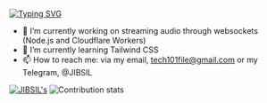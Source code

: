 [![Typing SVG](https://readme-typing-svg.herokuapp.com?lines=Hi!+I'm+JIBSIL!+%F0%9F%91%8B;%E2%9A%A1++I+code+JavaScript+and+Node.js+%E2%9A%A1+)](https://git.io/typing-svg)
- 🔭 I’m currently working on streaming audio through websockets (Node.js and Cloudflare Workers)
- 🌱 I’m currently learning Tailwind CSS
- 📫 How to reach me: via my email, tech101file@gmail.com or my Telegram, @JIBSIL

[![JIBSIL's](https://github-readme-stats.vercel.app/api?username=jibsil&theme=react)](https://github.com/anuraghazra/github-readme-stats) ![Contribution stats](https://github-readme-streak-stats.herokuapp.com/?user=JIBSIL&theme=react)

